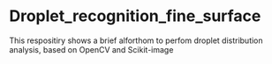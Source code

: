 # Droplet_recognition_fine_surface
This respositiry shows a brief alforthom to perfom droplet distribution analysis, based on OpenCV and Scikit-image

